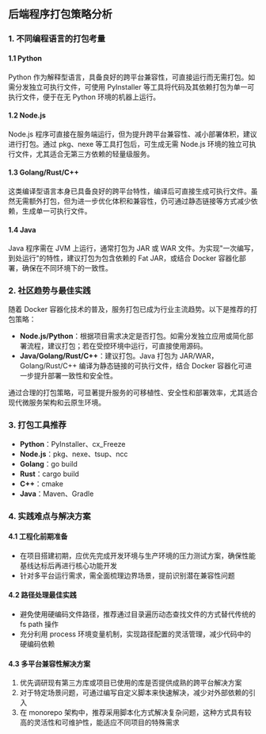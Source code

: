 ## 后端程序打包策略分析

### 1. 不同编程语言的打包考量

#### 1.1 Python
Python 作为解释型语言，具备良好的跨平台兼容性，可直接运行而无需打包。如需分发独立可执行文件，可使用 PyInstaller 等工具将代码及其依赖打包为单一可执行文件，便于在无 Python 环境的机器上运行。

#### 1.2 Node.js
Node.js 程序可直接在服务端运行，但为提升跨平台兼容性、减小部署体积，建议进行打包。通过 pkg、nexe 等工具打包后，可生成无需 Node.js 环境的独立可执行文件，尤其适合无第三方依赖的轻量级服务。

#### 1.3 Golang/Rust/C++
这类编译型语言本身已具备良好的跨平台特性，编译后可直接生成可执行文件。虽然无需额外打包，但为进一步优化体积和兼容性，仍可通过静态链接等方式减少依赖，生成单一可执行文件。

#### 1.4 Java
Java 程序需在 JVM 上运行，通常打包为 JAR 或 WAR 文件。为实现"一次编写，到处运行"的特性，建议打包为包含依赖的 Fat JAR，或结合 Docker 容器化部署，确保在不同环境下的一致性。

### 2. 社区趋势与最佳实践
随着 Docker 容器化技术的普及，服务打包已成为行业主流趋势。以下是推荐的打包策略：
- **Node.js/Python**：根据项目需求决定是否打包。如需分发独立应用或简化部署流程，建议打包；若在受控环境中运行，可直接使用源码。
- **Java/Golang/Rust/C++**：建议打包。Java 打包为 JAR/WAR，Golang/Rust/C++ 编译为静态链接的可执行文件，结合 Docker 容器化可进一步提升部署一致性和安全性。

通过合理的打包策略，可显著提升服务的可移植性、安全性和部署效率，尤其适合现代微服务架构和云原生环境。

### 3. 打包工具推荐
- **Python**：PyInstaller、cx_Freeze
- **Node.js**：pkg、nexe、tsup、ncc
- **Golang**：go build
- **Rust**：cargo build
- **C++**：cmake
- **Java**：Maven、Gradle

### 4. 实践难点与解决方案

#### 4.1 工程化前期准备
- 在项目搭建初期，应优先完成开发环境与生产环境的压力测试方案，确保性能基线达标后再进行核心功能开发
- 针对多平台运行需求，需全面梳理边界场景，提前识别潜在兼容性问题

#### 4.2 路径处理最佳实践
- 避免使用硬编码文件路径，推荐通过目录遍历动态查找文件的方式替代传统的 fs path 操作
- 充分利用 process 环境变量机制，实现路径配置的灵活管理，减少代码中的硬编码依赖

#### 4.3 多平台兼容性解决方案
1. 优先调研现有第三方库或项目已使用的库是否提供成熟的跨平台解决方案
2. 对于特定场景问题，可通过编写自定义脚本来快速解决，减少对外部依赖的引入
3. 在 monorepo 架构中，推荐采用脚本化方式解决复杂问题，这种方式具有较高的灵活性和可维护性，能适应不同项目的特殊需求